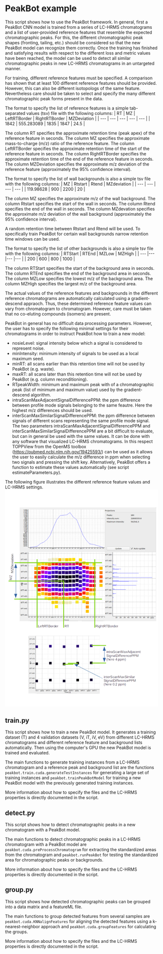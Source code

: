 # PeakBot example

This script shows how to use the PeakBot framework. In general, first a PeakBot CNN model is trained from a series of LC-HRMS chromatograms and a list of user-provided reference features that resemble the expected chromatographic peaks. For this, the different chromatographic peak shapes (fronting, tailing, etc.) should be considered so that the new PeakBot model can recognize them correctly. Once the training has finished and satisfying results with respect to the different loss and metric values have been reached, the model can be used to detect all similar chromatographic peaks in new LC-HRMS chromatograms in an untargeted manner. 

For training, different reference features must be specified. A comparison has shown that at least 100 different reference features should be provided. However, this can also be different isotopologs of the same feature. Nevertheless care should be taken to select and specify the many different chromatographic peak forms present in the data. 

The format to specify the list of reference features is a simple tab-separated values (tsv) file with the following columns:
| RT | MZ | LeftRTBorder | RightRTBorder | MZDeviation |
| --- | --- | --- | --- | --- |
| 1842 | 555.283089 | 1835 | 1847 | 24.5 |

The column RT specifies the approximate retention time (peak apex) of the reference feature in seconds. 
The column MZ specifies the approximate mass-to-charge (m/z) ratio of the reference feature. 
The column LeftRTBorder specifies the approximate retention time of the start of the reference feature in seconds. 
The column RightRTBorder specifies the approximate retention time of the end of the reference feature in seconds. 
The column MZDeviation specifies the approximate m/z deviation of the reference feature (approximately the 95% confidence interval). 

The format to specify the list of wall backgrounds is also a simple tsv file with the following columns:
| MZ | Rtstart | Rtend | MZdeviation |
| --- | --- | --- | --- |
| 119.98628 | 900 | 2200 | 20 |

The column MZ specifies the approximate m/z of the wall background. 
The column Rtstart specifies the start of the wall in seconds. 
The column Rtend specifies the end of the wall in seconds. 
The column MZdevation specifies the approximate m/z deviation of the wall background (approximately the 95% confidence interval). 

A random retention time between Rtstart and Rtend will be used. To specifically train PeakBot for certain wall backgrounds narrow retention time windows can be used. 

The format to specify the list of other backgrounds is also a simple tsv file with the following columns:
| RTStart | RTEnd | MZLow | MZHigh |
| --- |--- |--- |--- |
| 200 | 600 | 800 | 1000 |

The column RTStart specifies the start of the background area in seconds. 
The column RTEnd specifies the end of the background area in seconds. 
The column MZLow specifies the lowest m/z of the background area. 
The column MZHigh specifies the largest m/z of the background area. 

The actual values of the reference features and backgrounds in the different reference chromatograms are automatically calculated using a gradient-descend appraoch. Thus, these determined reference feature values can vary from chromatogram to chromatogram. However, care must be taken that no co-eluting compounds (isomers) are present. 

PeakBot in general has no difficult data processing parameters. However, the user has to specify the following minimal settings for their chromatograms in order to instruct PeakBot how to train a new model: 
* nosieLevel: signal intensity below which a signal is considered to represent noise.
* minIntensity: minimum intensity of signals to be used as a local maximum seed.
* minRT: all scans earlier than this retention time will not be used by PeakBot (e.g. waste).
* maxRT: all scans later than this retention time will not be used by PeakBot (e.g. column reconditioning).
* RTpeakWidth: minimum and maximum peak with of a chromatographic peak (list of minimum and maximum value) used by the gradient-descend algorithm.
* intraScanMaxAdjacentSignalDifferencePPM: the ppm difference between profile mode signals belonging to the same feautre. Here the highest m/z differences should be used.
* interScanMaxSimilarSignalDifferencePPM: the ppm difference between signals of different scans representing the same profile mode signal.
The two parameters intraScanMaxAdjacentSignalDifferencePPM and interScanMaxSimilarSignalDifferencePPM are a bit difficult to evaluate, but can in general be used with the same values. It can be done with any software that visualized LC-HRMS chromatograms. In this respect TOPPView from the OpenMS toolbox (https://pubmed.ncbi.nlm.nih.gov/19425593/) can be used as it allows the user to easily calculate the m/z difference in ppm when selecting two signals and pressing the shift key. Alternatively, PeakBot offers a function to estimate these values automatically (see script estimateParameters.py). 

The following figure illustrates the different reference feature values and LC-HRMS settings. 
![illustration of PeakBot settings](https://github.com/christophuv/PeakBot_Example/raw/main/Parameters.png)



## train.py
This script shows how to train a new PeakBot model. It generates a training dataset (T) and 4 validation datasets (V, iT, iV, eV) from different LC-HRMS chromatograms and different reference feature and background lists automatically. Then using the computer's GPU the new PeakBot model is trained and evaluated. 

The main functions to generate training instances from a LC-HRMS chromatogram and a reference peak and background list are the functions `peakbot.train.cuda.generateTestInstances` for generating a large set of training instances and `peakbot.trainPeakBotModel` for training a new PeakBot model with the previously generated training instances.

More information about how to specify the files and the LC-HRMS properties is directly documented in the script. 

## detect.py 
This script shows how to detect chromatographic peaks in a new chromatogram with a PeakBot model. 

The main functions to detect chromatographic peaks in a LC-HRMS chromatogram with a PeakBot model are `peakbot.cuda.preProcessChromatogram` for extracting the standardized areas from the chromatogram and `peakbot.runPeakBot` for testing the standardized area for chromatographic peaks or backgrounds. 

More information about how to specify the files and the LC-HRMS properties is directly documented in the script. 

## group.py
This script shows how detected chromatographic peaks can be grouped into a data matrix and a featureML file. 

The main functions to group detected features from several samples are `peakbot.cuda.KNNalignFeatures` for aligning the detected features using a k-nearest-neighbor approach and `peakbot.cuda.groupFeatures` for calculating the groups. 

More information about how to specify the files and the LC-HRMS properties is directly documented in the script. 
